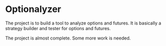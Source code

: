 # Optionalyzer

The project is to build a tool to analyze options and futures. It is basically a strategy builder and tester for options and futures.

The project is almost complete. Some more work is needed.
